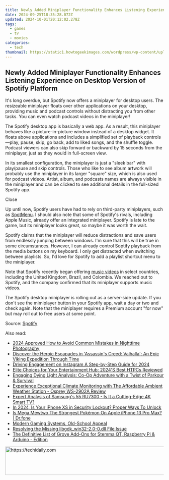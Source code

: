 ```yaml
---
title: Newly Added Miniplayer Functionality Enhances Listening Experience on Desktop Version of Spotify Platform
date: 2024-09-25T18:35:28.072Z
updated: 2024-10-01T20:12:02.278Z
tags:
  - games
  - tv
  - movies
categories:
  - tech
thumbnail: https://static1.howtogeekimages.com/wordpress/wp-content/uploads/2024/02/spotify-hero-1.jpg
---
```


## Newly Added Miniplayer Functionality Enhances Listening Experience on Desktop Version of Spotify Platform

It's long overdue, but Spotify now offers a miniplayer for desktop users. The resizeable miniplayer floats over other applications on your desktop, providing music and podcast controls without distracting you from other tasks. You can even watch podcast videos in the miniplayer!

 The Spotify desktop app is basically a web app. As a result, this miniplayer behaves like a picture-in-picture window instead of a desktop widget. It floats above applications and includes a simplified set of playback controls—play, pause, skip, go back, add to liked songs, and the shuffle toggle. Podcast viewers can also skip forward or backward by 15 seconds from the miniplayer, just as they would in full-screen view.

 In its smallest configuration, the miniplayer is just a "sleek bar" with play/pause and skip controls. Those who like to see album artwork will probably use the miniplayer in its larger "square" size, which is also used for podcast videos. Artist, album, and podcasts names are always visible in the miniplayer and can be clicked to see additional details in the full-sized Spotify app.

Close 

 Up until now, Spotify users have had to rely on third-party miniplayers, such as [SpotMenu](https://kmikiy.github.io/SpotMenu/). I should also note that some of Spotify's rivals, including Apple Music, already offer an integrated miniplayer. Spotify is late to the game, but its miniplayer looks great, so maybe it was worth the wait.

 Spotify claims that the miniplayer will reduce distractions and save users from endlessly jumping between windows. I'm sure that this will be true in some circumstances. However, I can already control Soptify playback from the media buttons on my keyboard. I only get distracted when switching between playlists. So, I'd love for Spotify to add a playlist shortcut menu to the miniplayer.

 Note that Spotify recently began offering [music videos](https://eaxpv-info.techidaily.com/new-gain-an-edge-access-these-top-8-sites-for-free-eco-screen-backdrops-and-clips-for-2024/) in select countries, including the United Kingdom, Brazil, and Colombia. We reached out to Spotify, and the company confirmed that its miniplayer supports music videos. 

 The Spotify desktop miniplayer is rolling out as a server-side update. If you don't see the mimiplayer button in your Spotify app, wait a day or two and check again. Note that the miniplayer requires a Premium account "for now" but may roll out to free users at some point.

 Source: [Spotify](https://community.spotify.com/t5/Community-Blog/Introducing-the-Spotify-Miniplayer-to-Spotify-Desktop/ba-p/5956132)

<ins class="adsbygoogle"
     style="display:block"
     data-ad-format="autorelaxed"
     data-ad-client="ca-pub-7571918770474297"
     data-ad-slot="1223367746"></ins>

<ins class="adsbygoogle"
     style="display:block"
     data-ad-client="ca-pub-7571918770474297"
     data-ad-slot="8358498916"
     data-ad-format="auto"
     data-full-width-responsive="true"></ins>

<span class="atpl-alsoreadstyle">Also read:</span>
<div><ul>
<li><a href="https://screen-activity-recording.techidaily.com/2024-approved-how-to-avoid-common-mistakes-in-nighttime-photography/"><u>2024 Approved How to Avoid Common Mistakes in Nighttime Photography</u></a></li>
<li><a href="https://buynow-marvelous.techidaily.com/discover-the-heroic-escapades-in-assassins-creed-valhalla-an-epic-viking-expedition-through-time/"><u>Discover the Heroic Escapades in 'Assassin's Creed: Valhalla': An Epic Viking Expedition Through Time</u></a></li>
<li><a href="https://instagram-video-files.techidaily.com/driving-engagement-on-instagram-a-step-by-step-guide-for-2024/"><u>Driving Engagement on Instagram A Step-by-Step Guide for 2024</u></a></li>
<li><a href="https://buynow-marvelous.techidaily.com/elite-choices-for-your-entertainment-hub-2024s-best-htpcs-reviewed/"><u>Elite Choices for Your Entertainment Hub: 2024'S Best HTPCs Reviewed</u></a></li>
<li><a href="https://buynow-marvelous.techidaily.com/engaging-dying-light-analysis-co-op-adventure-with-a-twist-of-parkour-and-survival/"><u>Engaging Dying Light Analysis: Co-Op Adventure with a Twist of Parkour & Survival</u></a></li>
<li><a href="https://buynow-marvelous.techidaily.com/experience-exceptional-climate-monitoring-with-the-affordable-ambient-weather-station-osprey-ws-2902a-review/"><u>Experience Exceptional Climate Monitoring with The Affordable Ambient Weather Station - Osprey WS-2902A Review</u></a></li>
<li><a href="https://buynow-marvelous.techidaily.com/expert-analysis-of-samsungs-55-ru7300-is-it-a-cutting-edge-4k-smart-tv/"><u>Expert Analysis of Samsung's 55 RU7300 - Is It a Cutting-Edge 4K Smart TV?</u></a></li>
<li><a href="https://ios-unlock.techidaily.com/in-2024-is-your-iphone-xs-in-security-lockout-proper-ways-to-unlock-by-drfone-ios/"><u>In 2024, Is Your iPhone XS in Security Lockout? Proper Ways To Unlock</u></a></li>
<li><a href="https://ios-pokemon-go.techidaily.com/is-mega-mewtwo-the-strongest-pokemon-on-apple-iphone-13-pro-max-drfone-by-drfone-virtual-ios/"><u>Is Mega Mewtwo The Strongest Pokémon On Apple iPhone 13 Pro Max? | Dr.fone</u></a></li>
<li><a href="https://games-able.techidaily.com/modern-gaming-systems-old-school-appeal/"><u>Modern Gaming Systems, Old-School Appeal</u></a></li>
<li><a href="https://tech-renaissance.techidaily.com/resolving-the-missing-libgdkwin32-20-0dll-file-issue/"><u>Resolving the Missing libgdk_win32-2.0-0.dll File Issue</u></a></li>
<li><a href="https://hardware-tips.techidaily.com/the-definitive-list-of-grove-add-ons-for-stemma-qt-raspberry-pi-and-arduino-edition/"><u>The Definitive List of Grove Add-Ons for Stemma QT, Raspberry Pi & Arduino - Edition</u></a></li>
</ul></div>

<!-- affiliate ads begin -->
<a href="https://appsumo.8odi.net/c/5597632/2144299/7443" target="_top" id="2144299">
  <img src="//a.impactradius-go.com/display-ad/7443-2144299" border="0" alt="https://techidaily.com" width="728" height="90"/>
</a>
<img height="0" width="0" src="https://appsumo.8odi.net/i/5597632/2144299/7443" style="position:absolute;visibility:hidden;" border="0" />
<!-- affiliate ads end -->

